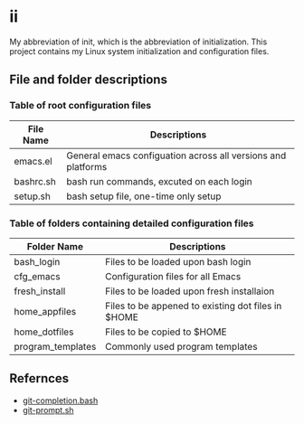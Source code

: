 # ii
My abbreviation of init, which is the abbreviation of initialization. This project contains my Linux system initialization and configuration files.

## File and folder descriptions


### Table of root configuration files
| File  Name         |  Descriptions         |
|---|---|
| emacs.el|General emacs configuation across all versions and platforms|
| bashrc.sh | bash run commands, excuted on each login |
| setup.sh|bash setup file, one-time only setup|

### Table of folders containing detailed configuration files
| Folder Name         |  Descriptions         |
|---|---|
| bash_login|Files to be loaded upon bash login|
| cfg_emacs |  Configuration files for all Emacs |
| fresh_install|Files to be loaded upon fresh installaion|
| home_appfiles|Files to be appened to existing dot files in $HOME |
|home_dotfiles |Files to be copied to $HOME |
|program_templates | Commonly used program templates|

## Refernces
* [git-completion.bash](https://github.com/git/git/blob/master/contrib/completion/git-completion.bash)
* [git-prompt.sh](https://github.com/git/git/blob/master/contrib/completion/git-prompt.sh)


